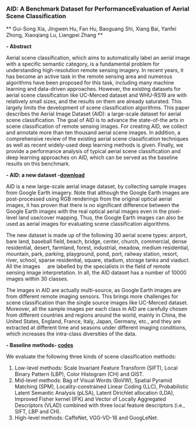 ### AID: A Benchmark Dataset for PerformanceEvaluation of Aerial Scene Classification

** Gui-Song Xia, Jingwen Hu, Fan Hu, Baoguang Shi, Xiang Bai, Yanfei Zhong, Xiaoqiang Lu, Liangpei Zhang **

**- Abstract**

Aerial scene classification, which aims to automatically label an aerial image with a specific semantic category, is a fundamental problem for understanding high-resolution remote sensing imagery. In recent years, it has become an active task in the remote sensing area and numerous algorithms have been proposed for this task, including many machine learning and data-driven approaches. However, the existing datasets for aerial scene classification like UC-Merced dataset and WHU-RS19 are with relatively small sizes, and the results on them are already saturated. This largely limits the development of scene classification algorithms. This paper describes the Aerial Image Dataset (AID): a large-scale dataset for aerial scene classification. The goal of AID is to advance the state-of-the arts in scene classification of remote sensing images. For creating AID, we collect and annotate more than ten thousand aerial scene images. In addition, a comprehensive review of the existing aerial scene classification techniques as well as recent widely-used deep learning methods is given. Finally, we provide a performance analysis of typical aerial scene classification and deep learning approaches on AID, which can be served as the baseline results on this benchmark.

**- AID: a new dataset -[download](https://pan.baidu.com/s/1mifOBv6)**

AID is a new large-scale aerial image dataset, by collecting sample images from Google Earth imagery. Note that although the Google Earth images are post-processed using RGB renderings from the original optical aerial images, it has proven that there is no significant difference between the Google Earth images with the real optical aerial images even in the pixel-level land use/cover mapping. Thus, the Google Earth images can also be used as aerial images for evaluating scene classification algorithms.  

The new dataset is made up of the following 30 aerial scene types: airport, bare land, baseball field, beach, bridge, center, church, commercial, dense residential, desert, farmland, forest, industrial, meadow, medium residential, mountain, park, parking, playground, pond, port, railway station, resort, river, school, sparse residential, square, stadium, storage tanks and viaduct. All the images     are labelled by the specialists in the field of remote sensing image interpretation. In all, the AID dataset has a number of 10000 images within 30 classes. 

The images in AID are actually multi-source, as Google Earth images are from different remote imaging sensors. This brings more challenges for scene classification than the single source images like UC-Merced dataset. Moreover, all the sample images per each class in AID are carefully chosen from different countries and regions around the world, mainly in China, the United States,     England, France, Italy, Japan, Germany, etc., and they are extracted at different time and seasons under different imaging conditions, which increases the intra-class diversities of the data. 

**- Baseline methods- [codes](https://github.com/CAPTAIN-WHU/AID)**

We evaluate the following three kinds of scene classification methods: 
1. Low-level methods: Scale Invariant Feature Transform (SIFT), Local Binary Pattern (LBP), Color Histogram (CH) and GIST. 
2. Mid-level methods: Bag of Visual Words (BoVW), Spatial Pyramid Matching (SPM), Locality-constrained Linear Coding (LLC),  Probabilistic Latent Semantic Analysis (pLSA), Latent Dirichlet allocation (LDA), Improved Fisher kernel (IFK) and Vector of Locally Aggregated Descriptors (VLAD) combined with three local feature descriptors (i.e., SIFT, LBP and CH). 
3. High-level methods:  CaffeNet, VGG-VD-16 and GoogLeNet.
